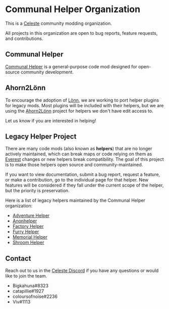 Communal Helper Organization
==========================
This is a [Celeste](http://www.celestegame.com/) community modding organization. 

All projects in this organization are open to bug reports, feature requests, and contributions.

## Communal Helper
[Communal Helper](https://github.com/CommunalHelper/CommunalHelper) is a general-purpose code mod designed for open-source community development.

## Ahorn2Lönn
To encourage the adoption of [Lönn](https://github.com/CelestialCartographers/Loenn), we are working to port helper plugins for legacy mods. Most plugins will be included with their helpers, but we are using the [Ahorn2Lönn](https://github.com/CommunalHelper/Ahorn2Loenn) project for helpers we don't have edit access to. 

Let us know if you are interested in helping! 

## Legacy Helper Project
There are many code mods (also known as **helpers**) that are no longer actively maintained, which can break maps or code relying on them as [Everest](https://everestapi.github.io/) changes or new helpers break compatibility. The goal of this project is to make those helpers open source and community-maintained.

If you want to view documentation, submit a bug report, request a feature, or make a contribution, go to the individual page for that helper. New features will be considered if they fall under the current scope of the helper, but the priority is preservation. 

Here is a list of legacy helpers maintained by the Communal Helper organization:
- [Adventure Helper](https://github.com/CommunalHelper/AdventureHelper)
- [Anonhelper](https://github.com/CommunalHelper/AnonHelper)
- [Factory Helper](https://github.com/CommunalHelper/FactoryHelper)
- [Furry Helper](https://github.com/CommunalHelper/FurryHelper)
- [Memorial Helper](https://github.com/CommunalHelper/MemorialHelper)
- [Shroom Helper](https://github.com/CommunalHelper/ShroomHelper)

## Contact
Reach out to us in the [Celeste Discord](https://discord.com/invite/celeste) if you have any questions or would like to join the team.
- Bigkahuna#8323
- catapillie#1927
- coloursofnoise#2236
- Viv#1113
